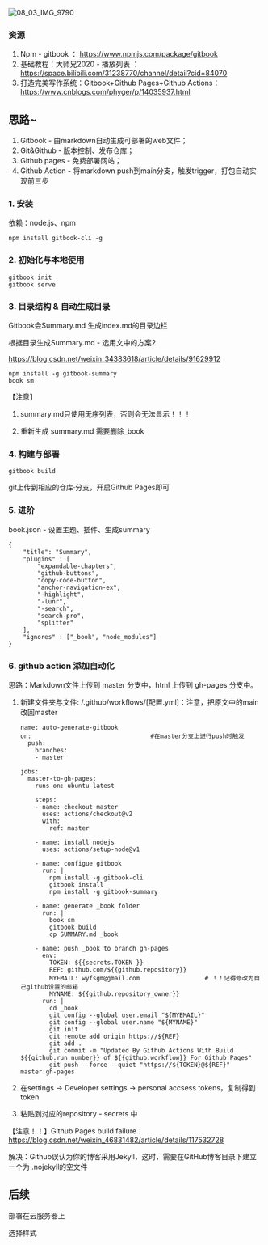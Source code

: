![08_03_IMG_9790](https://oj84-1259326782.cos.ap-chengdu.myqcloud.com/uPic/2021/08_03_08_03_IMG_9790.JPG)

### 资源

1. Npm - gitbook ： https://www.npmjs.com/package/gitbook
2. 基础教程：大师兄2020 - 播放列表 ： https://space.bilibili.com/31238770/channel/detail?cid=84070
3. 打造完美写作系统：Gitbook+Github Pages+Github Actions：https://www.cnblogs.com/phyger/p/14035937.html

## 思路~

1. Gitbook - 由markdown自动生成可部署的web文件；
2. Git&Github - 版本控制、发布仓库；
3. Github pages - 免费部署网站；
4. Github Action - 将markdown push到main分支，触发trigger，打包自动实现前三步

### 1. 安装

依赖：node.js、npm

```
npm install gitbook-cli -g
```



### 2. 初始化与本地使用

```
gitbook init
gitbook serve
```



### 3. 目录结构 & 自动生成目录

Gitbook会Summary.md 生成index.md的目录边栏

根据目录生成Summary.md - 选用文中的方案2

https://blog.csdn.net/weixin_34383618/article/details/91629912

```
npm install -g gitbook-summary
book sm
```

【注意】

1. summary.md只使用无序列表，否则会无法显示！！！

2. 重新生成 summary.md 需要删除_book

   

### 4. 构建与部署

```
gitbook build
```

git上传到相应的仓库·分支，开启Github Pages即可

### 5. 进阶

book.json - 设置主题、插件、生成summary

```
{
	"title": "Summary",
	"plugins" : [
		"expandable-chapters",
		"github-buttons",
		"copy-code-button",
		"anchor-navigation-ex",
		"-highlight",
		"-lunr", 
		"-search", 
		"search-pro",
		"splitter"
	],
	"ignores" : ["_book", "node_modules"]
}	
```



### 6. github action 添加自动化

思路：Markdown文件上传到 master 分支中，html 上传到 gh-pages 分支中。

1. 新建文件夹与文件:	/.github/workflows/[配置.yml]：注意，把原文中的main改回master

   ```
   name: auto-generate-gitbook
   on:                                 #在master分支上进行push时触发  
     push:
       branches:
       - master
   
   jobs:
     master-to-gh-pages:
       runs-on: ubuntu-latest
           
       steps:                          
       - name: checkout master
         uses: actions/checkout@v2
         with:
           ref: master
               
       - name: install nodejs
         uses: actions/setup-node@v1
         
       - name: configue gitbook
         run: |
           npm install -g gitbook-cli          
           gitbook install
           npm install -g gitbook-summary
                   
       - name: generate _book folder
         run: |
           book sm
           gitbook build
           cp SUMMARY.md _book
                   
       - name: push _book to branch gh-pages 
         env:
           TOKEN: ${{secrets.TOKEN }}
           REF: github.com/${{github.repository}}
           MYEMAIL: wyfsgm@gmail.com                  # ！！记得修改为自己github设置的邮箱
           MYNAME: ${{github.repository_owner}}          
         run: |
           cd _book
           git config --global user.email "${MYEMAIL}"
           git config --global user.name "${MYNAME}"
           git init
           git remote add origin https://${REF}
           git add . 
           git commit -m "Updated By Github Actions With Build ${{github.run_number}} of ${{github.workflow}} For Github Pages"
           git push --force --quiet "https://${TOKEN}@${REF}" master:gh-pages
   ```

2. 在settings -> Developer settings -> personal accsess tokens，复制得到token

3. 粘贴到对应的repository - secrets 中

【注意！！】Github Pages build failure：https://blog.csdn.net/weixin_46831482/article/details/117532728

解决：Github误认为你的博客采用Jekyll，这时，需要在GitHub博客目录下建立一个为 .nojekyll的空文件

## 后续

部署在云服务器上

选择样式